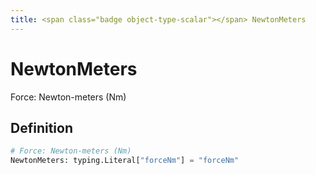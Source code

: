 ```yaml
---
title: <span class="badge object-type-scalar"></span> NewtonMeters
---
```

# <span class="badge object-type-scalar"></span> NewtonMeters

Force: Newton-meters (Nm)

## Definition

```python
# Force: Newton-meters (Nm)
NewtonMeters: typing.Literal["forceNm"] = "forceNm"
```
